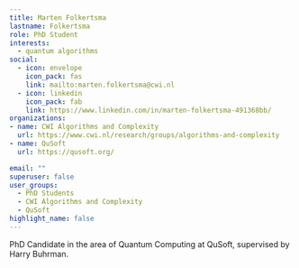 ```yaml
---
title: Marten Folkertsma
lastname: Folkertsma
role: PhD Student
interests:
  - quantum algorithms
social:
  - icon: envelope
    icon_pack: fas
    link: mailto:marten.folkertsma@cwi.nl
  - icon: linkedin
    icon_pack: fab
    link: https://www.linkedin.com/in/marten-folkertsma-491368bb/
organizations:
- name: CWI Algorithms and Complexity
  url: https://www.cwi.nl/research/groups/algorithms-and-complexity
- name: QuSoft
  url: https://qusoft.org/

email: ""
superuser: false
user_groups:
  - PhD Students
  - CWI Algorithms and Complexity
  - QuSoft
highlight_name: false
---
```


PhD Candidate in the area of Quantum Computing at QuSoft, supervised by Harry Buhrman.
